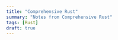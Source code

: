 ```yaml
---
title: "Comprehensive Rust"
summary: "Notes from Comprehensive Rust"
tags: [Rust]
draft: true
---
```

